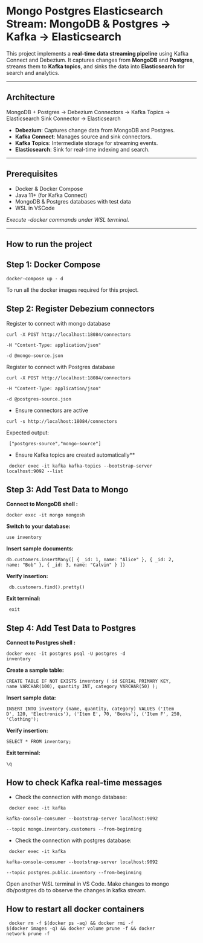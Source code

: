 # Mongo Postgres Elasticsearch Stream: MongoDB & Postgres → Kafka → Elasticsearch

This project implements a **real-time data streaming pipeline** using Kafka Connect and Debezium. It captures changes from **MongoDB** and **Postgres**, streams them to **Kafka topics**, and sinks the data into **Elasticsearch** for search and analytics.

---

## Architecture

MongoDB + Postgres → Debezium Connectors →  Kafka Topics
→ Elasticsearch Sink Connector → Elasticsearch

- **Debezium**: Captures change data from MongoDB and Postgres.  
- **Kafka Connect**: Manages source and sink connectors.  
- **Kafka Topics**: Intermediate storage for streaming events.  
- **Elasticsearch**: Sink for real-time indexing and search.  

---

## Prerequisites

- Docker & Docker Compose  
- Java 11+ (for Kafka Connect)  
- MongoDB & Postgres databases with test data
- WSL in VSCode 

*Execute -docker commands under WSL terminal.*

---

## How to run the project

## Step 1: Docker Compose

 <code>docker-compose up - d</code>
 <p> To run all the docker images required for this project. </p>


## Step 2: Register Debezium connectors

<p> Register to connect with mongo database</p>

<code>curl -X POST http://localhost:18084/connectors \
-H "Content-Type: application/json" \
-d @mongo-source.json</code>

<p> Register to connect with Postgres database</p>

<code>curl -X POST http://localhost:18084/connectors \
-H "Content-Type: application/json" \
-d @postgres-source.json</code>

- Ensure connectors are active

 <code>curl -s http://localhost:18084/connectors</code>

 <p>Expected output:</p>

<code> ["postgres-source","mongo-source"] </code>

- Ensure Kafka topics are created automatically**

<code> docker exec -it kafka kafka-topics --bootstrap-server localhost:9092 --list</code>


## Step 3: Add Test Data to Mongo

**Connect to MongoDB shell :**

 <code>docker exec -it mongo mongosh</code>

**Switch to your database:**

<code>use inventory</code>

**Insert sample documents:**

 <code>db.customers.insertMany([
  { _id: 1, name: "Alice" },
  { _id: 2, name: "Bob" },
  { _id: 3, name: "Calvin" }
])</code>

**Verify insertion:**

 <code> db.customers.find().pretty() </code>

 **Exit terminal:**

 <code> exit </code>

## Step 4: Add Test Data to Postgres

**Connect to Postgres shell :**

 <code>docker exec -it postgres psql -U postgres -d inventory</code>

**Create a sample table:**

<code>CREATE TABLE IF NOT EXISTS inventory (
  id SERIAL PRIMARY KEY,
  name VARCHAR(100),
  quantity INT,
  category VARCHAR(50)
);</code>

**Insert sample data:**

 <code>INSERT INTO inventory (name, quantity, category) VALUES
('Item D', 120, 'Electronics'),
('Item E', 70, 'Books'),
('Item F', 250, 'Clothing');
</code>

**Verify insertion:**

 <code>SELECT * FROM inventory;</code>

  **Exit terminal:**

 <code>\q</code>

## How to check Kafka real-time messages

* Check the connection with mongo database:

<code> docker exec -it kafka \
kafka-console-consumer --bootstrap-server localhost:9092 \
--topic mongo.inventory.customers --from-beginning</code>

* Check the connection with postgres database:

<code> docker exec -it kafka \
kafka-console-consumer --bootstrap-server localhost:9092 \
--topic postgres.public.inventory --from-beginning</code>

<p>Open another WSL terminal in VS Code. Make changes to mongo db/postgres db to observe the changes in kafka stream.</p>

## How to restart all docker containers 
 <code> docker rm -f $(docker ps -aq) && docker rmi -f $(docker images -q) && docker volume prune -f && docker network prune -f </code>







